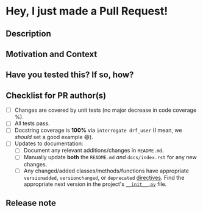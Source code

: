 # Hey, I just made a Pull Request!

## Description
<!--- Describe your changes -->

## Motivation and Context
<!--- Why is this change required? What problem does it solve? -->
<!--- If it fixes an open issue, please link to the issue here. -->

## Have you tested this? If so, how?
<!--- Valid responses are "I have included unit tests." and -->
<!--- "I ran `drf-user` with these changes over some code and it works for me." -->

## Checklist for PR author(s)
<!-- If an item doesn't apply to your pull request, **check it anyway** to make it apparent that there's nothing left to do. -->
- [ ] Changes are covered by unit tests (no major decrease in code coverage %).
- [ ] All tests pass.
- [ ] Docstring coverage is **100%** via `interrogate drf_user` (I mean, we _should_ set a good example :smile:).
- [ ] Updates to documentation:
    - [ ] Document any relevant additions/changes in `README.md`.
    - [ ] Manually update **both** the `README.md` _and_ `docs/index.rst` for any new changes.
    - [ ] Any changed/added classes/methods/functions have appropriate `versionadded`, `versionchanged`, or `deprecated` [directives](http://www.sphinx-doc.org/en/stable/markup/para.html#directive-versionadded).  Find the appropriate next version in the project's [``__init__.py``](https://github.com/101loop/drf-user/blob/master/src/drf_user/__init__.py) file.

## Release note
<!--  If your change is non-trivial (e.g. more than a fixed typo in docs, or updated tests), please write a suggested release note for us to include in `docs/changelog.rst` (we may edit it a bit).

1. Enter your release note in the below block. If the PR requires additional action from users switching to the new release, start the release note with the string "action required: ". Please write it in the imperative.
2. If no release note is required, just write "NONE".
-->
```release-note

```

<!---
for more information on how to submit valuable contributions,
see https://opensource.guide/how-to-contribute/#how-to-submit-a-contribution
-->
